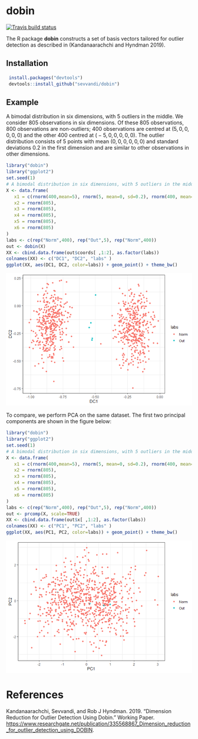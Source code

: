 
dobin
=====

[![Travis build status](https://travis-ci.org/sevvandi/dobin.svg?branch=master)](https://travis-ci.org/sevvandi/dobin)

The R package **dobin** constructs a set of basis vectors tailored for outlier detection as described in (Kandanaarachchi and Hyndman 2019).

Installation
------------

``` r
 install.packages("devtools")
 devtools::install_github("sevvandi/dobin")
```

Example
-------

A bimodal distribution in six dimensions, with 5 outliers in the middle. We consider 805 observations in six dimensions. Of these 805 observations, 800 observations are non-outliers; 400 observations are centred at (5, 0, 0, 0, 0, 0) and the other 400 centred at ( − 5, 0, 0, 0, 0, 0). The outlier distribution consists of 5 points with mean (0, 0, 0, 0, 0, 0) and standard deviations 0.2 in the first dimension and are similar to other observations in other dimensions.

``` r
library("dobin")
library("ggplot2")
set.seed(1)
# A bimodal distribution in six dimensions, with 5 outliers in the middle.
X <- data.frame(
   x1 = c(rnorm(400,mean=5), rnorm(5, mean=0, sd=0.2), rnorm(400, mean=-5)),
   x2 = rnorm(805),
   x3 = rnorm(805),
   x4 = rnorm(805),
   x5 = rnorm(805),
   x6 = rnorm(805)
)
labs <- c(rep("Norm",400), rep("Out",5), rep("Norm",400))
out <- dobin(X)
XX <- cbind.data.frame(out$coords[ ,1:2], as.factor(labs))
colnames(XX) <- c("DC1", "DC2", "labs" )
ggplot(XX, aes(DC1, DC2, color=labs)) + geom_point() + theme_bw()
```

![](man/figures/bimodal-1.png)

To compare, we perform PCA on the same dataset. The first two principal components are shown in the figure below:

``` r
library("dobin")
library("ggplot2")
set.seed(1)
# A bimodal distribution in six dimensions, with 5 outliers in the middle.
X <- data.frame(
   x1 = c(rnorm(400,mean=5), rnorm(5, mean=0, sd=0.2), rnorm(400, mean=-5)),
   x2 = rnorm(805),
   x3 = rnorm(805),
   x4 = rnorm(805),
   x5 = rnorm(805),
   x6 = rnorm(805)
)
labs <- c(rep("Norm",400), rep("Out",5), rep("Norm",400))
out <- prcomp(X, scale=TRUE)
XX <- cbind.data.frame(out$x[ ,1:2], as.factor(labs))
colnames(XX) <- c("PC1", "PC2", "labs" )
ggplot(XX, aes(PC1, PC2, color=labs)) + geom_point() + theme_bw()
```

![](man/figures/bimodal_pca-1.png)

References
==========

Kandanaarachchi, Sevvandi, and Rob J Hyndman. 2019. “Dimension Reduction for Outlier Detection Using Dobin.” Working Paper. <https://www.researchgate.net/publication/335568867_Dimension_reduction_for_outlier_detection_using_DOBIN>.
